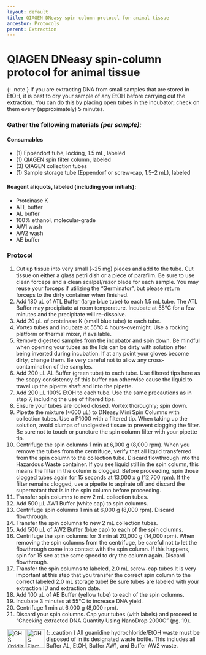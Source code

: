 ```yaml
---
layout: default
title: QIAGEN DNeasy spin-column protocol for animal tissue
ancestor: Protocols
parent: Extraction
---
```


# QIAGEN DNeasy spin-column protocol for animal tissue

{: .note }
If you are extracting DNA from small samples that are stored in EtOH, it is best to dry your sample of any EtOH before carrying out the extraction. You can do this by placing open tubes in the incubator; check on them every (approximately) 5 minutes.

### Gather the following materials _(per sample):_

#### Consumables
- (1) Eppendorf tube, locking, 1.5 mL, labeled
- (1) QIAGEN spin filter column, labeled
- (3) QIAGEN collection tubes
- (1) Sample storage tube (Eppendorf or screw-cap, 1.5–2 mL), labeled
#### Reagent aliquots, labeled (including your initials):
- Proteinase K
- ATL buffer
- AL buffer
- 100% ethanol, molecular-grade
- AW1 wash
- AW2 wash
- AE buffer

### Protocol

1. Cut up tissue into very small (~25 mg) pieces and add to the tube.
    Cut tissue on either a glass petri dish or a piece of parafilm. Be sure to use clean forceps and a clean scalpel/razor blade for each sample. You may reuse your forceps if utilizing the “Germinator”, but please return forceps to the dirty container when finished.
2. Add 180 µL of ATL Buffer (large blue tube) to each 1.5 mL tube.
    The ATL Buffer may precipitate at room temperature. Incubate at 55°C for a few minutes and the precipitate will re-dissolve.
3. Add 20 µL of proteinase K (small blue tube) to each tube.
4. Vortex tubes and incubate at 55°C 4 hours–overnight. Use a rocking platform or thermal mixer, if available.
5. Remove digested samples from the incubator and spin down. 
    Be mindful when opening your tubes as the lids can be dirty with solution after being inverted during incubation. If at any point your gloves become dirty, change them.  Be very careful not to allow any cross-contamination of the samples.
6. Add 200 µL AL Buffer (green tube) to each tube. Use filtered tips here as the soapy consistency of this buffer can otherwise cause the liquid to travel up the pipette shaft and into the pipette.
7. Add 200 µL 100% EtOH to each tube. Use the same precautions as in step 7, including the use of filtered tips.
8. Ensure your tubes are locked closed. Vortex thoroughly; spin down.
9. Pipette the mixture (≈600 µL) to DNeasy Mini Spin Columns with collection tubes. 
    Use a P1000 with a filtered tip. When taking up the solution, avoid clumps of undigested tissue to prevent clogging the filter. Be sure not to touch or puncture the spin column filter with your pipette tip.
10. Centrifuge the spin columns 1 min at 6,000 g (8,000 rpm). When you remove the tubes from the centrifuge, verify that all liquid transferred from the spin column to the collection tube. Discard flowthrough into the Hazardous Waste container. If you see liquid still in the spin column, this means the filter in the column is clogged. Before proceeding, spin those clogged tubes again for 15 seconds at 13,000 x g (12,700 rpm). If the filter remains clogged, use a pipette to aspirate off and discard the supernatant that is in the spin column before proceeding.
11. Transfer spin columns to new 2 mL collection tubes.
12. Add 500 µL AW1 Buffer (white cap) to spin columns.
13. Centrifuge spin columns 1 min at 6,000 g (8,000 rpm). Discard flowthrough.
14. Transfer the spin columns to new 2 mL collection tubes.
15. Add 500 µL of AW2 Buffer (blue cap) to each of the spin columns.
16. Centrifuge the spin columns for 3 min at 20,000 g (14,000 rpm). When removing the spin columns from the centrifuge, be careful not to let the flowthrough come into contact with the spin column. If this happens, spin for 15 sec at the same speed to dry the column again. Discard flowthrough.
17. Transfer the spin columns to labeled, 2.0 mL screw-cap tubes.It is very important at this step that you transfer the correct spin column to the correct labeled 2.0 mL storage tube! Be sure tubes are labeled with your extraction ID and extraction date.
18. Add 100 µL of AE Buffer (yellow tube) to each of the spin columns.
19. Incubate 3 minutes at 55°C to increase DNA yield.
20. Centrifuge 1 min at 6,000 g (8,000 rpm).
21. Discard your spin columns. Cap your tubes (with labels) and proceed to “Checking extracted DNA Quantity Using NanoDrop 2000C” (pg. 19).

{: .caution }
<img src='https://github.com/CCG-CAS/gh-pages/blob/main/assets/GHS-oxidizing.png?raw=true'
    alt="GHS Oxidizing" 
    width='48'
    align='left'>
<img src='https://github.com/CCG-CAS/gh-pages/blob/main/assets/GHS-flammable.png?raw=true'
    alt='GHS Flammable'
    width="48"
    align='left'>
All guanidine hydrochloride/EtOH waste must be disposed of in its designated waste bottle. This includes all Buffer AL, EtOH, Buffer AW1, and Buffer AW2 waste.


